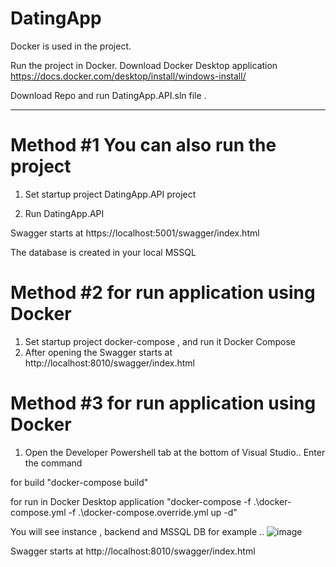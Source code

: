 # DatingApp

Docker is used in the project.

Run the project in Docker.
Download Docker Desktop application  https://docs.docker.com/desktop/install/windows-install/

Download Repo and run DatingApp.API.sln file .

---------------------------------------------------------------

# Method #1 You can also run the project

1) Set startup project DatingApp.API project

2) Run DatingApp.API

  Swagger starts at  https://localhost:5001/swagger/index.html
    
 The database is created in your local MSSQL


# Method #2 for run application using Docker

1) Set startup project docker-compose , and run it Docker Compose
2) After opening the Swagger starts at  http://localhost:8010/swagger/index.html
 
 
# Method #3 for run application using Docker
 
1) Open the Developer Powershell tab at the bottom of Visual Studio.. Enter the command
 
 for build
"docker-compose build"

for run in Docker Desktop application 
"docker-compose -f .\docker-compose.yml -f .\docker-compose.override.yml up -d"


You will see instance , backend and MSSQL DB 
for example ..
![image](https://user-images.githubusercontent.com/46989769/229551315-5437592c-495d-41f1-97e9-59c57057d27b.png)

Swagger starts at  http://localhost:8010/swagger/index.html


